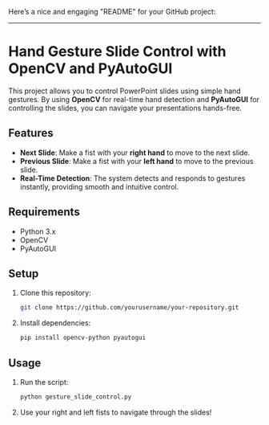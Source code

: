 Here’s a nice and engaging "README" for your GitHub project:

---

# Hand Gesture Slide Control with OpenCV and PyAutoGUI

This project allows you to control PowerPoint slides using simple hand gestures. By using **OpenCV** for real-time hand detection and **PyAutoGUI** for controlling the slides, you can navigate your presentations hands-free.

## Features
- **Next Slide**: Make a fist with your **right hand** to move to the next slide.
- **Previous Slide**: Make a fist with your **left hand** to move to the previous slide.
- **Real-Time Detection**: The system detects and responds to gestures instantly, providing smooth and intuitive control.

## Requirements
- Python 3.x
- OpenCV
- PyAutoGUI

## Setup
1. Clone this repository:
   ```bash
   git clone https://github.com/yourusername/your-repository.git
   ```
2. Install dependencies:
   ```bash
   pip install opencv-python pyautogui
   ```

## Usage
1. Run the script:
   ```bash
   python gesture_slide_control.py
   ```
2. Use your right and left fists to navigate through the slides!




